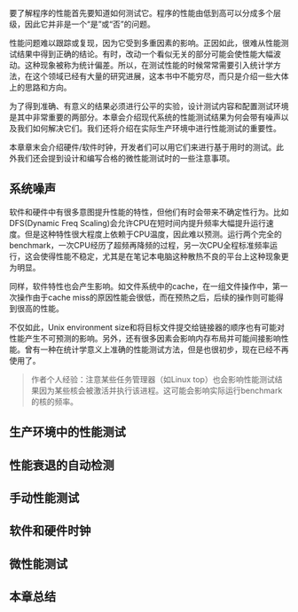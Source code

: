 要了解程序的性能首先要知道如何测试它。程序的性能由低到高可以分成多个层级，因此它并非是一个“是”或“否”的问题。

性能问题难以跟踪或复现，因为它受到多重因素的影响。正因如此，很难从性能测试结果中得到正确的结论。有时，改动一个看似无关的部分可能会使性能大幅波动。这种现象被称为统计偏差。所以，在测试性能的时候常常需要引入统计学方法，在这个领域已经有大量的研究进展，这本书中不能穷尽，而只是介绍一些大体上的思路和方向。

为了得到准确、有意义的结果必须进行公平的实验，设计测试内容和配置测试环境是其中非常重要的两部分。本章会介绍现代系统的性能测试结果为何会带有噪声以及我们如何解决它们。我们还将介绍在实际生产环境中进行性能测试的重要性。

本章章末会介绍硬件/软件时钟，开发者们可以用它们来进行基于用时的测试。此外我们还会提到设计和编写合格的微性能测试时的一些注意事项。

## 系统噪声

软件和硬件中有很多意图提升性能的特性，但他们有时会带来不确定性行为。比如DFS(Dynamic Freq Scaling)会允许CPU在短时间内提升频率大幅提升运行速度。但是这种特性很大程度上依赖于CPU温度，因此难以预测。运行两个完全的benchmark，一次CPU经历了超频再降频的过程，另一次CPU全程标准频率运行，这会使得性能不稳定，尤其是在笔记本电脑这种散热不良的平台上这种现象更为明显。

同样，软件特性也会产生影响。如文件系统中的cache，在一组文件操作中，第一次操作由于cache miss的原因性能会很低，而在预热之后，后续的操作则可能得到很高的性能。

不仅如此，Unix environment size和将目标文件提交给链接器的顺序也有可能对性能产生不可预测的影响。另外，还有很多因素会影响内存布局并可能间接影响性能。曾有一种在统计学意义上准确的性能测试方法，但是也很初步，现在已经不再使用了。

> 作者个人经验：注意某些任务管理器（如Linux top）也会影响性能测试结果因为某些核会被激活并执行该进程。这可能会影响实际运行benchmark的核的频率。



## 生产环境中的性能测试

## 性能衰退的自动检测

## 手动性能测试

## 软件和硬件时钟

## 微性能测试

## 本章总结